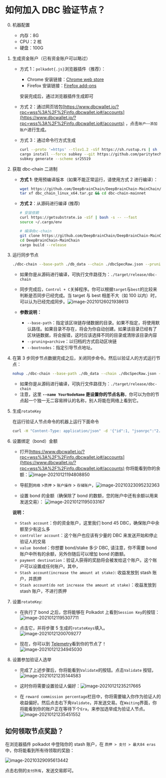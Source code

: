 # 如何加入 DBC 验证节点？

0. 机器配置

   - 内存：8G
   - CPU：2 核
   - 硬盘：100G

1. 生成资金账户（已有资金账户可以略过）

   - 方式 1：`polkadot{.js}`浏览器插件（推荐）：

     - Chrome 安装链接：[Chrome web store](https://chrome.google.com/webstore/detail/polkadot{js}-extension/mopnmbcafieddcagagdcbnhejhlodfdd)
     - Firefox 安装链接：[Firefox add-ons](https://addons.mozilla.org/en-US/firefox/addon/polkadot-js-extension/)

     安装完成后，通过浏览器插件生成即可

   - 方式 2：通过网页钱包[https://www.dbcwallet.io/?rpc=wss%3A%2F%2Finfo.dbcwallet.io#/accounts](https://www.dbcwallet.io/?rpc=wss%3A%2F%2Finfo.dbcwallet.io#/accounts) ，点击`账户`--`添加账户`进行生成。

   - 方式 3：通过命令行方式生成

     ```bash
     curl --proto '=https' --tlsv1.2 -sSf https://sh.rustup.rs | sh
     cargo install --force subkey --git https://github.com/paritytech/substrate --version 2.0.1 --locked
     subkey generate --scheme sr25519
     ```

2. 获取 dbc-chain 二进制

   - **方式 1**: 使用预编译版本（如果不能正常运行，请使用方式 2 进行编译）：

     ```bash
     wget https://github.com/DeepBrainChain/DeepBrainChain-MainChain/releases/download/v2/dbc_chain_linux_x64.tar.gz -O dbc_chain_linux_x64.tar.gz
     tar xf dbc_chain_linux_x64.tar.gz && cd dbc-chain-mainnet
     ```

   - **方式 2**：从源码进行编译 (推荐)

     ```bash
     # 安装依赖
     curl https://getsubstrate.io -sSf | bash -s -- --fast
     source ~/.cargo/env

     # 编译dbc-chain
     git clone https://github.com/DeepBrainChain/DeepBrainChain-MainChain.git
     cd DeepBrainChain-MainChain
     cargo build --release
     ```

3. 运行同步节点

   ```bash
   ./dbc-chain --base-path ./db_data --chain ./dbcSpecRaw.json --pruning archive --bootnodes /ip4/47.74.88.41/tcp/8947/p2p/12D3KooWD87i4TKA68P7zpGNXxUaHgvnimbgihEzDyJrmG3iGJPw
   ```

   - 如果你是从源码进行编译，可执行文件路径为：`./target/release/dbc-chain`
   - 同步完成后，`Control + C`关掉程序。你可以根据`target`与`best`的比较来判断是否同步已经完成。当 target 与 best 相差不大（如 100 以内）时，可以认为已经完成同步。![image-20210126021938613](join_dbc_network.assets/image-20210126021938613.png)

   - **参数说明：**
     - `--base-path`：指定该区块链存储数据的目录。如果不指定，将使用默认路径。如果目录不存在，将会为你自动创建。如果该目录已经有了区块链数据，将会报错，这时应该选择不同的目录或清除该目录内容
     - `--pruning=archive`：以归档的方式启动区块链
     - `--bootnodes`：指定引导节点地址。

4. 在第 3 步同步节点数据完成之后，关闭同步命令。然后以验证人的方式运行节点：

   ```bash
   nohup ./dbc-chain --base-path ./db_data --chain ./dbcSpecRaw.json --validator --name YourNodeName --bootnodes /ip4/47.74.88.41/tcp/8947/p2p/12D3KooWD87i4TKA68P7zpGNXxUaHgvnimbgihEzDyJrmG3iGJPw 1>dbc_node.log 2>&1 &
   ```

   - 如果你是从源码进行编译，可执行文件路径为：`./target/release/dbc-chain`
   - 注意，这里 **`--name YourNodeName` 是设置你的节点名称**，你可以为你的节点起一个独一无二容易辨认的名称，别人将能在网络上看到它。

5. 生成`rotateKey`

   在运行验证人节点命令的机器上运行下面命令

   ```bash
   curl -H "Content-Type: application/json" -d '{"id":1, "jsonrpc":"2.0", "method": "author_rotateKeys", "params":[]}' http://localhost:9933
   ```

6. 设置绑定（bond）金额

   - 打开[https://www.dbcwallet.io/?rpc=wss%3A%2F%2Finfo.dbcwallet.io#/accounts](https://www.dbcwallet.io/?rpc=wss%3A%2F%2Finfo.dbcwallet.io#/accounts) 你将能看到你的余额：![image-20210121194808850](join_dbc_network.assets/image-20210121194808850.png)

   - 导航到`网络` >`质押` > `账户操作` > `存储账户`，![image-20210323095232363](join_dbc_network.assets/image-20210323095232363.png)

   - 设置 bond 的金额（确保除了 bond 的数额，您的账户中还有余额以用来发送交易）： ![image-20210121195033167](join_dbc_network.assets/image-20210121195033167.png)

   **说明：**

   - `Stash account`：你的资金账户，这里我们 bond 45 DBC，确保账户中余额至少有这么多
   - `controller account`：这个账户也应该有少量的 DBC 来发送开始和停止验证人的交易
   - `value bonded`：你想要 bond/stake 多少 DBC, 请注意，你不需要 bond 账户中所有的余额，另外你随后可以增加 bond 的数额。
   - `payment destination`：验证人获得的奖励将会被发给这个账户。这个账户可以设置成任何账户。其中，
   - `Stash account(increase the amount at stake)`: 收益发放到 stash 账户，并质押
   - `Stash account(do not increase the amount at stake)`：收益发放到 stash 账户，不进行质押

7. 设置`rotateKey`:

   - 在执行了 bond 之后，您将能够在 Polkadot 上看到`Session Key`的按钮：![image-20210121195307711](join_dbc_network.assets/image-20210121195307711.png)

   - 点击它，并将步骤 5 生成的`rotateKeys`填入。 ![image-20210121200709277](join_dbc_network.assets/image-20210121200709277.png)

   - 现在，你可以到 [Telemetry](https://telemetry.polkadot.io/#list/0xd523fa2e0581f069b4f0c7b5944c21e9abc72305a08067868c91b898d1bf1dff)看到你的节点了！![image-20210121234945030](join_dbc_network.assets/image-20210121234945030.png)

8. 设置参加验证人选举

   - 完成了上述步骤后，你将能看到`Validate`的按钮。点击`Validate` 按钮，![image-20210121235144583](join_dbc_network.assets/image-20210121235144583.png)

   - 这时你将需要设置验证人偏好：![image-20210121235217665](join_dbc_network.assets/image-20210121235217665.png)

   - 在 `reward commission percentage`栏目中，你将需要输入你作为验证人的收益偏好。然后点击右下角`Validate`，并发送交易。在`Waiting`界面，你将能看到你的账户正在等待下个`Era`，来参加选举成为验证人节点。![image-20210121235451552](join_dbc_network.assets/image-20210121235451552.png)

## 如何领取节点奖励？

在浏览器插件 polkadot 中登陆你的 stash 账户，在 `质押 > 支付 > 最大84 eras` 中，你将能看到所有待领取的奖励：

![image-20210329095613442](join_dbc_network.assets/image-20210329095613442.png)

点击右侧的`支付所有`，发送交易即可。
